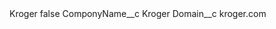 <?xml version="1.0" encoding="UTF-8"?>
<CustomMetadata xmlns="http://soap.sforce.com/2006/04/metadata" xmlns:xsi="http://www.w3.org/2001/XMLSchema-instance" xmlns:xsd="http://www.w3.org/2001/XMLSchema">
    <label>Kroger</label>
    <protected>false</protected>
    <values>
        <field>ComponyName__c</field>
        <value xsi:type="xsd:string">Kroger</value>
    </values>
    <values>
        <field>Domain__c</field>
        <value xsi:type="xsd:string">kroger.com</value>
    </values>
</CustomMetadata>
